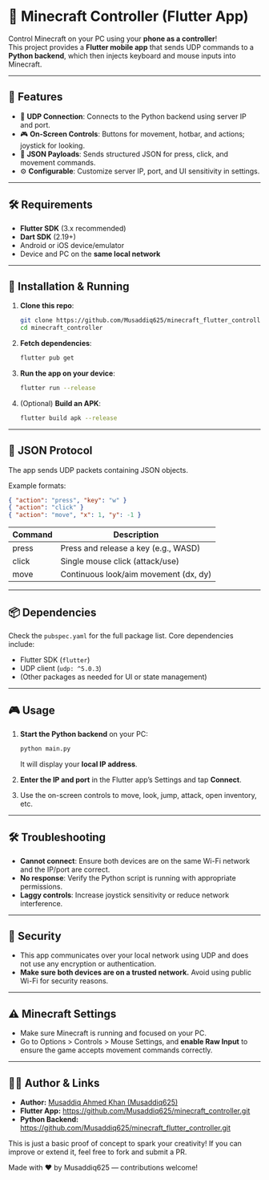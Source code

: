 # 📱 Minecraft Controller (Flutter App)

Control Minecraft on your PC using your **phone as a controller**!\
This project provides a **Flutter mobile app** that sends UDP commands to a **Python backend**, which then injects keyboard and mouse inputs into Minecraft.

---

## 🚀 Features

- 🔗 **UDP Connection**: Connects to the Python backend using server IP and port.
- 🎮 **On-Screen Controls**: Buttons for movement, hotbar, and actions; joystick for looking.
- 🔄 **JSON Payloads**: Sends structured JSON for press, click, and movement commands.
- ⚙️ **Configurable**: Customize server IP, port, and UI sensitivity in settings.

---

## 🛠️ Requirements

- **Flutter SDK** (3.x recommended)
- **Dart SDK** (2.19+)
- Android or iOS device/emulator
- Device and PC on the **same local network**

---

## 🚀 Installation & Running

1. **Clone this repo**:

   ```bash
   git clone https://github.com/Musaddiq625/minecraft_flutter_controller.git
   cd minecraft_controller
   ```

2. **Fetch dependencies**:

   ```bash
   flutter pub get
   ```

3. **Run the app on your device**:

   ```bash
   flutter run --release
   ```

4. (Optional) **Build an APK**:

   ```bash
   flutter build apk --release
   ```

---

## 📝 JSON Protocol

The app sends UDP packets containing JSON objects.

Example formats:

```json
{ "action": "press", "key": "w" }
{ "action": "click" }
{ "action": "move", "x": 1, "y": -1 }
```

| Command | Description                           |
| ------- | ------------------------------------- |
| press   | Press and release a key (e.g., WASD)  |
| click   | Single mouse click (attack/use)       |
| move    | Continuous look/aim movement (dx, dy) |

---

## 📦 Dependencies

Check the `pubspec.yaml` for the full package list. Core dependencies include:

- Flutter SDK (`flutter`)
- UDP client (`udp: ^5.0.3`)
- (Other packages as needed for UI or state management)

---

## 🎮 Usage

1. **Start the Python backend** on your PC:

   ```bash
   python main.py
   ```

   It will display your **local IP address**.

2. **Enter the IP and port** in the Flutter app’s Settings and tap **Connect**.

3. Use the on-screen controls to move, look, jump, attack, open inventory, etc.

---

## 🛠️ Troubleshooting

- **Cannot connect**: Ensure both devices are on the same Wi-Fi network and the IP/port are correct.
- **No response**: Verify the Python script is running with appropriate permissions.
- **Laggy controls**: Increase joystick sensitivity or reduce network interference.

---


## 🔐 Security

- This app communicates over your local network using UDP and does not use any encryption or authentication.
- **Make sure both devices are on a trusted network.** Avoid using public Wi-Fi for security reasons.

---

## ⚠️ Minecraft Settings

- Make sure Minecraft is running and focused on your PC.
- Go to Options > Controls > Mouse Settings, and **enable Raw Input** to ensure the game accepts movement commands correctly.

---

## 🧑‍💻 Author & Links

- **Author:** [Musaddiq Ahmed Khan (Musaddiq625)](https://github.com/Musaddiq625)
- **Flutter App:** https://github.com/Musaddiq625/minecraft_controller.git
- **Python Backend:** https://github.com/Musaddiq625/minecraft_flutter_controller.git

This is just a basic proof of concept to spark your creativity! If you can improve or extend it, feel free to fork and submit a PR.

Made with ❤️ by Musaddiq625 — contributions welcome!

